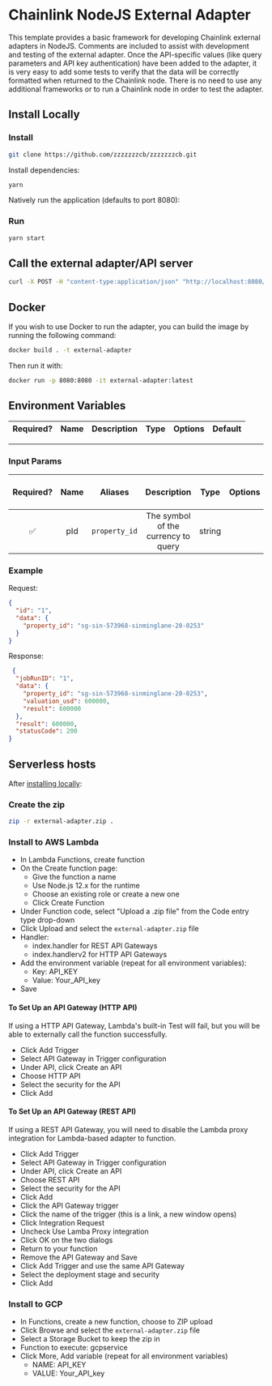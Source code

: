 # Chainlink NodeJS External Adapter 

This template provides a basic framework for developing Chainlink external adapters in NodeJS. Comments are included to assist with development and testing of the external adapter. Once the API-specific values (like query parameters and API key authentication) have been added to the adapter, it is very easy to add some tests to verify that the data will be correctly formatted when returned to the Chainlink node. There is no need to use any additional frameworks or to run a Chainlink node in order to test the adapter.

## Install Locally

### Install

```bash
git clone https://github.com/zzzzzzzcb/zzzzzzzcb.git 
```

Install dependencies:

```bash
yarn
```

Natively run the application (defaults to port 8080):

### Run

```bash
yarn start
```

## Call the external adapter/API server

```bash
curl -X POST -H "content-type:application/json" "http://localhost:8080/" --data '{"id": "1","data": {"property_id": "sg-sin-573968-sinminglane-20-0253"}}'
```

## Docker

If you wish to use Docker to run the adapter, you can build the image by running the following command:

```bash
docker build . -t external-adapter
```

Then run it with:

```bash
docker run -p 8080:8080 -it external-adapter:latest
```

## Environment Variables

| Required? |      Name       | Description |  Type  | Options |              Default               |
| :-------: | :-------------: | :---------: | :----: | :-----: | :--------------------------------: |

---
### Input Params


| Required? | Name |    Aliases     |               Description                |  Type  | Options | Default | Depends On | Not Valid With |
| :-------: |:----:| :------------: | :--------------------------------------: | :----: | :-----: | :-----: | :--------: | :------------: |
|    ✅     | pId  | `property_id` |   The symbol of the currency to query    | string |         |         |            |                |

### Example

Request:

```json
{
  "id": "1",
  "data": {
    "property_id": "sg-sin-573968-sinminglane-20-0253"
  }
}
```

Response:

```json
 {
  "jobRunID": "1",
  "data": {
    "property_id": "sg-sin-573968-sinminglane-20-0253",
    "valuation_usd": 600000,
    "result": 600000
  },
  "result": 600000,
  "statusCode": 200
}

```

## Serverless hosts

After [installing locally](#install-locally):

### Create the zip

```bash
zip -r external-adapter.zip .
```

### Install to AWS Lambda

- In Lambda Functions, create function
- On the Create function page:
  - Give the function a name
  - Use Node.js 12.x for the runtime
  - Choose an existing role or create a new one
  - Click Create Function
- Under Function code, select "Upload a .zip file" from the Code entry type drop-down
- Click Upload and select the `external-adapter.zip` file
- Handler:
    - index.handler for REST API Gateways
    - index.handlerv2 for HTTP API Gateways
- Add the environment variable (repeat for all environment variables):
  - Key: API_KEY
  - Value: Your_API_key
- Save

#### To Set Up an API Gateway (HTTP API)

If using a HTTP API Gateway, Lambda's built-in Test will fail, but you will be able to externally call the function successfully.

- Click Add Trigger
- Select API Gateway in Trigger configuration
- Under API, click Create an API
- Choose HTTP API
- Select the security for the API
- Click Add

#### To Set Up an API Gateway (REST API)

If using a REST API Gateway, you will need to disable the Lambda proxy integration for Lambda-based adapter to function.

- Click Add Trigger
- Select API Gateway in Trigger configuration
- Under API, click Create an API
- Choose REST API
- Select the security for the API
- Click Add
- Click the API Gateway trigger
- Click the name of the trigger (this is a link, a new window opens)
- Click Integration Request
- Uncheck Use Lamba Proxy integration
- Click OK on the two dialogs
- Return to your function
- Remove the API Gateway and Save
- Click Add Trigger and use the same API Gateway
- Select the deployment stage and security
- Click Add

### Install to GCP

- In Functions, create a new function, choose to ZIP upload
- Click Browse and select the `external-adapter.zip` file
- Select a Storage Bucket to keep the zip in
- Function to execute: gcpservice
- Click More, Add variable (repeat for all environment variables)
  - NAME: API_KEY
  - VALUE: Your_API_key
